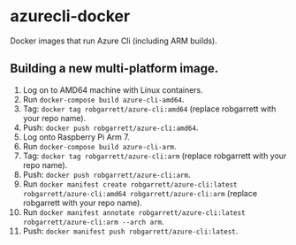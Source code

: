 # azurecli-docker
Docker images that run Azure Cli (including ARM builds).

## Building a new multi-platform image.
1. Log on to AMD64 machine with Linux containers.
2. Run `docker-compose build azure-cli-amd64`.
3. Tag: `docker tag robgarrett/azure-cli:amd64` (replace robgarrett with your repo name).
4. Push: `docker push robgarrett/azure-cli:amd64`.
5. Log onto Raspberry Pi Arm 7.
6. Run `docker-compose build azure-cli-arm`.
7. Tag: `docker tag robgarrett/azure-cli:arm` (replace robgarrett with your repo name).
8. Push: `docker push robgarrett/azure-cli:arm`.
9. Run `docker manifest create robgarrett/azure-cli:latest robgarrett/azure-cli:amd64 robgarrett/azure-cli:arm` (replace robgarrett with your repo name).
10. Run `docker manifest annotate robgarrett/azure-cli:latest robgarrett/azure-cli:arm --arch arm`.
11. Push: `docker manifest push robgarrett/azure-cli:latest`.
